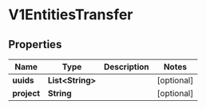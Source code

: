 

# V1EntitiesTransfer


## Properties

| Name | Type | Description | Notes |
|------------ | ------------- | ------------- | -------------|
|**uuids** | **List&lt;String&gt;** |  |  [optional] |
|**project** | **String** |  |  [optional] |



